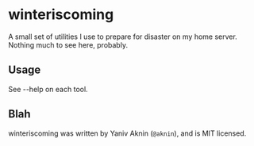 # winteriscoming

A small set of utilities I use to prepare for disaster on my home server. Nothing much to see here, probably.

## Usage

See --help on each tool.

## Blah

winteriscoming was written by Yaniv Aknin (`@aknin`), and is MIT licensed.
